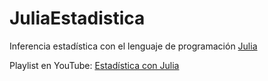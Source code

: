 # JuliaEstadistica
Inferencia estadística con el lenguaje de programación [Julia](https://julialang.org/)

Playlist en YouTube: [Estadística con Julia](https://youtube.com/playlist?list=PLFDnS2zMAxtGvWxiNBT611RCDlW3TLpcy&si=53o-PIDC4vHC3-YN)
